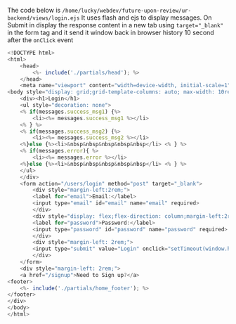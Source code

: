 
The code below is `/home/lucky/webdev/future-upon-review/ur-backend/views/login.ejs`
It uses flash and ejs to display messages. On Submit in display the response content in a new tab using `target="_blank" ` in the form tag and it send it window back in browser history 10 second after the `onClick` event
```js
<!DOCTYPE html>
<html>
	<head>
		<%- include('./partials/head'); %>
	</head>
	<meta name="viewport" content="width=device-width, initial-scale=1">
<body style="display: grid;grid-template-columns: auto; max-width: 10rem;">
	<div><h1>Login</h1>
	<ul style="decoration: none">
	<% if(messages.success_msg1) {%>
		<li><%= messages.success_msg1 %></li>
	<% } %>
	<% if(messages.success_msg2) {%>
		<li><%= messages.success_msg2 %></li>
	<%}else {%><li>&nbsp&nbsp&nbsp&nbsp&nbsp</li> <% } %>
	<% if(messages.error){ %>
		<li><%= messages.error %></li>
	<%}else {%><li>&nbsp&nbsp&nbsp&nbsp&nbsp</li> <% } %>
	</ul>
	</div>
	<form action="/users/login" method="post" target="_blank">
		<div style="margin-left:2rem;">
		<label for="email">Email:</label>
		<input type="email" id="email" name="email" required>
		</div>
		<div style="display: flex;flex-direction: column;margin-left:2rem;">
		<label for="password">Password:</label>
		<input type="password" id="password" name="password" required>
		</div>
		<div style="margin-left: 2rem;">
		<input type="submit" value="Login" onclick="setTimeout(window.history.back(1),10000)" >
		</div>
	</form>
	<div style="margin-left: 2rem;">
	<a href="/signup">Need to Sign up?</a>
<footer>
	<%- include('./partials/home_footer'); %>
</footer>
</div>
</body>
</html>
```